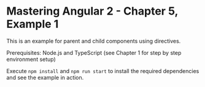# Mastering Angular 2 - Chapter 5, Example 1

This is an example for parent and child components using directives. 

Prerequisites: Node.js and TypeScript (see Chapter 1 for step by step environment setup)

Execute `npm install` and `npm run start` to install the required dependencies and see the example in action.
